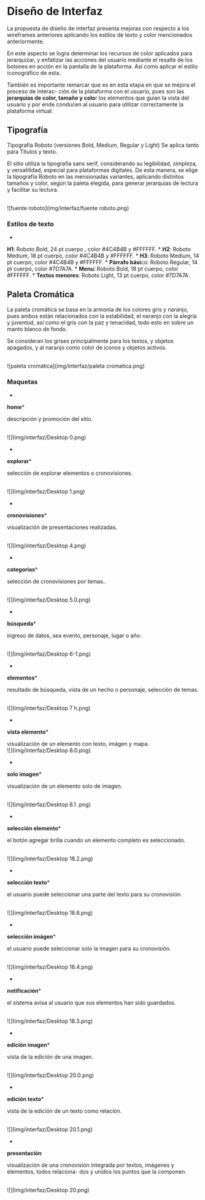 # Diseño de Interfaz

La propuesta de diseño de interfaz presenta mejoras con respecto a los wireframes anteriores aplicando los estilos de texto y color mencionados anteriormente.

En este aspecto se logra determinar los recursos de color aplicados para jerarquizar, y enfatizar las acciones del usuario mediante el resalte de los botones en acción en la pantalla de la plataforma. Así como aplicar el estilo iconográfico de esta.

También es importante remarcar que es en esta etapa en que se mejora el proceso de interac- ción de la plataforma con el usuario, pues son las **jerarquías de color, tamaño y colo**r los elementos que guían la vista del usuario y por ende conducen al usuario para utilizar correctamente la plataforma virtual.


## Tipografía



Tipografía Roboto (versiones Bold, Medium, Regular y Light) Se aplica tanto para Títulos y texto.

El sitio utiliza la tipografía sans serif, considerando su legibilidad, simpleza, y versatilidad, especial para plataformas digitales. De esta manera, se elige la tipografía Roboto en las mensionadas variantes, aplicando distintos tamaños y color, según la paleta elegida, para generar jerarquías de lectura y facilitar su lectura.

<br>
![fuente roboto](img/interfaz/fuente roboto.png)

### Estilos de texto


* 
**H1**: Roboto Bold, 24 pt cuerpo , color #4C4B4B y #FFFFFF.
* 
**H2**: Roboto Medium, 18 pt cuerpo, color #4C4B4B y #FFFFFF. 
* 
**H3**: Roboto Medium, 14 pt cuerpo, color #4C4B4B y #FFFFFF. 
* 
**Párrafo bási**co: Roboto Regular, 14 pt cuerpo, color #7D7A7A. 
* 
**Menu**́: Roboto Bold, 18 pt cuerpo, color #FFFFFF.
* 
**Textos menores**: Roboto Light, 13 pt cuerpo, color #7D7A7A.

## Paleta Cromática

La paleta cromática se basa en la armonía de los colores gris y naranjo, pues ambos están relacionados con la estabilidad, el naranjo con la alegría y juventud, así como el gris con la paz y tenacidad, todo esto en sobre un manto blanco de fondo.

Se consideran los grises principalmente para los textos, y objetos apagados, y al naranjo como color de iconos y objetos activos.

<br>
![paleta cromática](img/interfaz/paleta cromatica.png)


### Maquetas



* 
**home*** 

descripción y promoción del sitio.

<br>
![](img/interfaz/Desktop  0.png)

* 
**explorar*** 

 selección de explorar elementos o cronovisiones.

<br>
![](img/interfaz/Desktop 1.png)

* 
**cronovisiones*** 

visualización de presentaciones realizadas.

<br>
![](img/interfaz/Desktop 4.png)


* 
**categorías*** 

selección de cronovisiones por temas..

<br>
![](img/interfaz/Desktop 5.0.png)

* 
**búsqueda*** 

ingreso de datos, sea evento, personaje, lugar o año.

<br>
![](img/interfaz/Desktop 6-1.png)

* 
**elementos*** 

resultado de búsqueda, vista de un hecho o personaje, selección de temas.

<br>
![](img/interfaz/Desktop 7 h.png)

* 
**vista elemento*** 

visualización de un elemento con texto, imágen y mapa.
<br>
![](img/interfaz/Desktop 8.0.png)

* 
**solo imagen*** 

visualización de un elemento solo de imagen.

<br>
![](img/interfaz/Desktop 8.1 .png)

* 
**selección elemento*** 

 el botón agregar brilla cuando un elemento completo es seleccionado.

<br>
![](img/interfaz/Desktop 18.2.png)

* 
**selección texto*** 

el usuario puede seleccionar una parte del texto para su cronovisión.

<br>
![](img/interfaz/Desktop 18.6.png)

* 
**selección imágen*** 

el usuario puede seleccionar solo la imagen para su cronovisión.

<br>
![](img/interfaz/Desktop 18.4.png)

* 
**notificación*** 

el sistema avisa al usuario que sus elementos han sido guardados.

<br>
![](img/interfaz/Desktop 18.3.png)


* 
**edición imagen*** 

vista de la edición de una imagen.

<br>
![](img/interfaz/Desktop 20.0.png)

* 
**edición texto*** 

vista de la edición de un texto como relación.

<br>
![](img/interfaz/Desktop 20.1.png)


* 
**presentación**

visualización de una cronovisión integrada por textos, imágenes y elementos, todos relaciona- dos y unidos los puntos que la componen.

<br>
![](img/interfaz/Desktop 20.png)